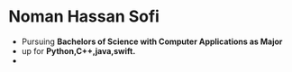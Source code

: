 # Noman Hassan Sofi
- Pursuing **Bachelors of Science with Computer Applications as Major**
- up for **Python,C++,java,swift.**
- 

